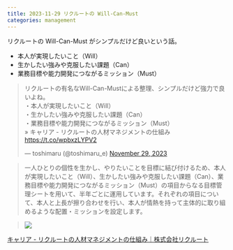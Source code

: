 ```yaml
---
title: 2023-11-29 リクルートの Will-Can-Must
categories: management
---
```


リクルートの Will-Can-Must がシンプルだけど良いという話。

- 本人が実現したいこと（Will）
- 生かしたい強みや克服したい課題（Can）
- 業務目標や能力開発につながるミッション（Must）

<blockquote class="twitter-tweet"><p lang="ja" dir="ltr">リクルートの有名なWill-Can-Mustによる整理、シンプルだけど強力で良いよね。<br>・本人が実現したいこと（Will）<br>・生かしたい強みや克服したい課題（Can）<br>・業務目標や能力開発につながるミッション（Must）<br>» キャリア - リクルートの人材マネジメントの仕組み <a href="https://t.co/wpbxzLYPV2">https://t.co/wpbxzLYPV2</a></p>&mdash; toshimaru (@toshimaru_e) <a href="https://twitter.com/toshimaru_e/status/1729652400925847900?ref_src=twsrc%5Etfw">November 29, 2023</a></blockquote> <script async src="https://platform.twitter.com/widgets.js" charset="utf-8"></script>

> 一人ひとりの個性を生かし、やりたいことを目標に結び付けるため、本人が実現したいこと（Will）、生かしたい強みや克服したい課題（Can）、業務目標や能力開発につながるミッション（Must）の項目からなる目標管理シートを用いて、半年ごとに運用しています。それぞれの項目について、本人と上長が擦り合わせを行い、本人が情熱を持って主体的に取り組めるような配置・ミッションを設定します。

> ![](https://www.recruit.co.jp/_app/assets/people/career/will-can-must-img01_pc.webp)

[キャリア - リクルートの人材マネジメントの仕組み｜株式会社リクルート](https://www.recruit.co.jp/people/career/#connection)
